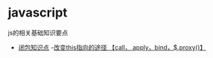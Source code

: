 # javascript
js的相关基础知识要点

- [闭包知识点](https://github.com/Kelichao/JavaScript/issues/4)
-[改变this指向的途径 【call， apply，bind，$.proxy()】](https://github.com/Kelichao/JavaScript/issues/6)
